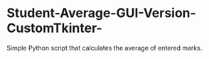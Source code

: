# Student-Average-GUI-Version-CustomTkinter-
Simple Python script that calculates the average of entered marks.
